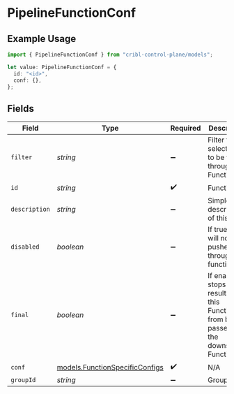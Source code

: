 # PipelineFunctionConf

## Example Usage

```typescript
import { PipelineFunctionConf } from "cribl-control-plane/models";

let value: PipelineFunctionConf = {
  id: "<id>",
  conf: {},
};
```

## Fields

| Field                                                                                        | Type                                                                                         | Required                                                                                     | Description                                                                                  |
| -------------------------------------------------------------------------------------------- | -------------------------------------------------------------------------------------------- | -------------------------------------------------------------------------------------------- | -------------------------------------------------------------------------------------------- |
| `filter`                                                                                     | *string*                                                                                     | :heavy_minus_sign:                                                                           | Filter that selects data to be fed through this Function                                     |
| `id`                                                                                         | *string*                                                                                     | :heavy_check_mark:                                                                           | Function ID                                                                                  |
| `description`                                                                                | *string*                                                                                     | :heavy_minus_sign:                                                                           | Simple description of this step                                                              |
| `disabled`                                                                                   | *boolean*                                                                                    | :heavy_minus_sign:                                                                           | If true, data will not be pushed through this function                                       |
| `final`                                                                                      | *boolean*                                                                                    | :heavy_minus_sign:                                                                           | If enabled, stops the results of this Function from being passed to the downstream Functions |
| `conf`                                                                                       | [models.FunctionSpecificConfigs](../models/functionspecificconfigs.md)                       | :heavy_check_mark:                                                                           | N/A                                                                                          |
| `groupId`                                                                                    | *string*                                                                                     | :heavy_minus_sign:                                                                           | Group ID                                                                                     |